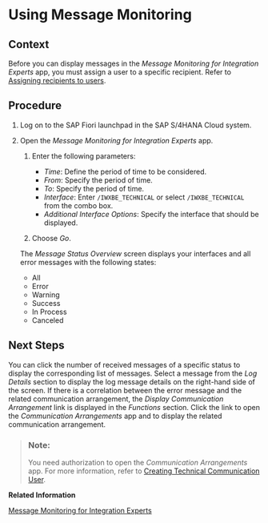 <!-- loio5affd921088242f3b5f4cbc27ef074ce -->

# Using Message Monitoring



## Context

Before you can display messages in the *Message Monitoring for Integration Experts* app, you must assign a user to a specific recipient. Refer to [Assigning recipients to users](assigning-recipients-to-users-a9cd185.md).



## Procedure

1.  Log on to the SAP Fiori launchpad in the SAP S/4HANA Cloud system.

2.  Open the *Message Monitoring for Integration Experts* app.

    1.  Enter the following parameters:

        -   *Time*: Define the period of time to be considered.
        -   *From*: Specify the period of time.
        -   *To*: Specify the period of time.
        -   *Interface*: Enter `/IWXBE_TECHNICAL` or select `/IWXBE_TECHNICAL` from the combo box.
        -   *Additional Interface Options*: Specify the interface that should be displayed.

    2.  Choose *Go*.


    The *Message Status Overview* screen displays your interfaces and all error messages with the following states:

    -   All
    -   Error
    -   Warning
    -   Success
    -   In Process
    -   Canceled




## Next Steps

You can click the number of received messages of a specific status to display the corresponding list of messages. Select a message from the *Log Details* section to display the log message details on the right-hand side of the screen. If there is a correlation between the error message and the related communication arrangement, the *Display Communication Arrangement* link is displayed in the *Functions* section. Click the link to open the *Communication Arrangements* app and to display the related communication arrangement.

> ### Note:  
> You need authorization to open the *Communication Arrangements* app. For more information, refer to [Creating Technical Communication User](creating-technical-communication-user-a089d73.md).

**Related Information**  


[Message Monitoring for Integration Experts](message-monitoring-for-integration-experts-69bf7dc.md)

